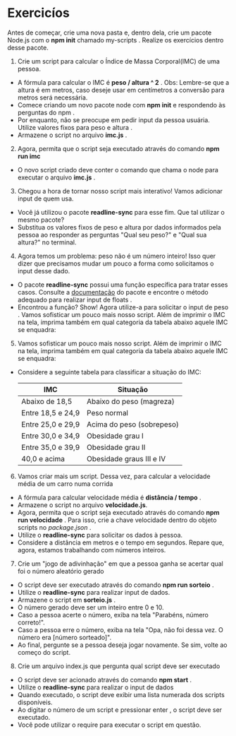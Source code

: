 # Exercicíos

Antes de começar, crie uma nova pasta e, dentro dela, crie um pacote Node.js com o **npm init** chamado my-scripts . Realize os exercícios dentro desse pacote.

1. Crie um script para calcular o Índice de Massa Corporal(IMC) de uma pessoa.
  * A fórmula para calcular o IMC é **peso / altura ^ 2** . Obs: Lembre-se que a altura é em metros, caso deseje usar em centímetros a conversão para metros será necessária.
  * Comece criando um novo pacote node com **npm init** e respondendo às perguntas do npm .
  * Por enquanto, não se preocupe em pedir input da pessoa usuária. Utilize valores fixos para peso e altura .
  * Armazene o script no arquivo **imc.js** .

2. Agora, permita que o script seja executado através do comando **npm run imc**
  * O novo script criado deve conter o comando que chama o node para executar o arquivo **imc.js** .

3. Chegou a hora de tornar nosso script mais interativo! Vamos adicionar input de quem usa.
  * Você já utilizou o pacote **readline-sync** para esse fim. Que tal utilizar o mesmo pacote?
  * Substitua os valores fixos de peso e altura por dados informados pela pessoa ao responder as perguntas "Qual seu peso?" e "Qual sua altura?" no terminal.

4. Agora temos um problema: peso não é um número inteiro! Isso quer dizer que precisamos mudar um pouco a forma como solicitamos o input desse dado.
  * O pacote **readline-sync** possui uma função específica para tratar esses casos. Consulte a [documentação](https://www.npmjs.com/package/readline-sync#utility_methods) do pacote e encontre o método adequado para realizar input de floats .
  * Encontrou a função? Show! Agora utilize-a para solicitar o input de peso .
Vamos sofisticar um pouco mais nosso script. Além de imprimir o IMC na tela, imprima também em qual categoria da tabela abaixo aquele IMC se enquadra:

5. Vamos sofisticar um pouco mais nosso script. Além de imprimir o IMC na tela, imprima também em qual categoria da tabela abaixo aquele IMC se enquadra:
  * Considere a seguinte tabela para classificar a situação do IMC:

    | IMC                                       | Situação                  |
    | ----------------------------------------- | ------------------------- |
    | Abaixo de 18,5                            | Abaixo do peso (magreza)  |
    | Entre 18,5 e 24,9                         | Peso normal               |
    | Entre 25,0 e 29,9                         | Acima do peso (sobrepeso) |
    | Entre 30,0 e 34,9                         | Obesidade grau I          |
    | Entre 35,0 e 39,9                         | Obesidade grau II         |
    | 40,0 e acima                              | Obesidade graus III e IV  |

6. Vamos criar mais um script. Dessa vez, para calcular a velocidade média de um carro numa corrida
  * A fórmula para calcular velocidade média é **distância / tempo** .
  * Armazene o script no arquivo **velocidade.js**.
  * Agora, permita que o script seja executado através do comando **npm run velocidade** . Para isso, crie a chave velocidade dentro do objeto scripts no *package.json* .
  * Utilize o **readline-sync** para solicitar os dados à pessoa.
  * Considere a distância em metros e o tempo em segundos. Repare que, agora, estamos trabalhando com números inteiros.

7. Crie um "jogo de adivinhação" em que a pessoa ganha se acertar qual foi o número aleatório gerado
  * O script deve ser executado através do comando **npm run sorteio** .
  * Utilize o **readline-sync** para realizar input de dados.
  * Armazene o script em **sorteio.js** .
  * O número gerado deve ser um inteiro entre 0 e 10.
  * Caso a pessoa acerte o número, exiba na tela "Parabéns, número correto!".
  * Caso a pessoa erre o número, exiba na tela "Opa, não foi dessa vez. O número era [número sorteado]".
  * Ao final, pergunte se a pessoa deseja jogar novamente. Se sim, volte ao começo do script.

8. Crie um arquivo index.js que pergunta qual script deve ser executado
  * O script deve ser acionado através do comando **npm start** .
  * Utilize o **readline-sync** para realizar o input de dados
  * Quando executado, o script deve exibir uma lista numerada dos scripts disponíveis.
  * Ao digitar o número de um script e pressionar enter , o script deve ser executado.
  * Você pode utilizar o require para executar o script em questão.